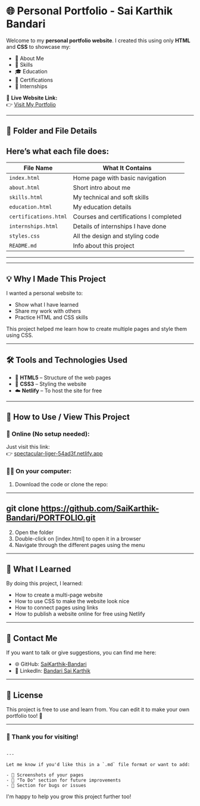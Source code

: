 # 🌐 Personal Portfolio - Sai Karthik Bandari

Welcome to my **personal portfolio website**. I created this using only **HTML** and **CSS** to showcase my:

- 👤 About Me  
- 🧠 Skills  
- 🎓 Education  
- 📜 Certifications  
- 💼 Internships

📍 **Live Website Link:**  
👉 [Visit My Portfolio](https://spectacular-liger-54ad3f.netlify.app/)

---

## 📁 Folder and File Details

Here’s what each file does:
------------------------------------------------------------------
| File Name           | What It Contains                         |
|---------------------|------------------------------------------|
| `index.html`        | Home page with basic navigation          |
| `about.html`        | Short intro about me                     |
| `skills.html`       | My technical and soft skills             |
| `education.html`    | My education details                     |
| `certifications.html` | Courses and certifications I completed |
| `internships.html`  | Details of internships I have done       |
| `styles.css`        | All the design and styling code          |
| `README.md`         | Info about this project                  |
------------------------------------------------------------------
---

## 💡 Why I Made This Project

I wanted a personal website to:

- Show what I have learned
- Share my work with others
- Practice HTML and CSS skills

This project helped me learn how to create multiple pages and style them using CSS.

---

## 🛠️ Tools and Technologies Used

- 🧱 **HTML5** – Structure of the web pages  
- 🎨 **CSS3** – Styling the website  
- ☁️ **Netlify** – To host the site for free

---

## 👣 How to Use / View This Project

### 🔄 Online (No setup needed):
Just visit this link:  
👉 [spectacular-liger-54ad3f.netlify.app](https://spectacular-liger-54ad3f.netlify.app/)

### 🧑‍💻 On your computer:
1. Download the code or clone the repo:
 ----  
   git clone https://github.com/SaiKarthik-Bandari/PORTFOLIO.git
 ----

2. Open the folder
3. Double-click on [index.html] to open it in a browser
4. Navigate through the different pages using the menu

---

## 🧾 What I Learned

By doing this project, I learned:

* How to create a multi-page website
* How to use CSS to make the website look nice
* How to connect pages using links
* How to publish a website online for free using Netlify

---

## 💬 Contact Me

If you want to talk or give suggestions, you can find me here:

* 🌐 GitHub: [SaiKarthik-Bandari](https://github.com/SaiKarthik-Bandari)
* 💼 LinkedIn: [Bandari Sai Karthik](https://www.linkedin.com/in/bandarisaikarthik-/)

---

## 📃 License

This project is free to use and learn from.
You can edit it to make your own portfolio too! 🚀

---

### 🙏 Thank you for visiting!

```

---

Let me know if you'd like this in a `.md` file format or want to add:

- 📸 Screenshots of your pages  
- 🛑 "To Do" section for future improvements  
- 🚧 Section for bugs or issues

```
I'm happy to help you grow this project further too!
